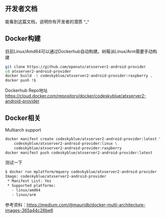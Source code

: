 ## 开发者文档
能看到这篇文档，说明你有开发者的潜质 ^_^

## Docker构建
目前Linux/Amd64可以通过Dockerhub自动构建。树莓派Linux/Arm需要手动构建

```bash
git clone https://github.com/openatx/atxserver2-android-provider
cd atxserver2-android-provider
docker build -t codeskyblue/atxserver2-android-provider:raspberry .
docker push !$
```

Dockerhub Repo地址 https://cloud.docker.com/repository/docker/codeskyblue/atxserver2-android-provider

## Docker相关
Multiarch support

```bash
docker manifest create codeskyblue/atxserver2-android-provider:latest \
    codeskyblue/atxserver2-android-provider:linux \
    codeskyblue/atxserver2-android-provider:raspberry
docker manifest push codeskyblue/atxserver2-android-provider:latest
```

测试一下

```bash
$ docker run mplatform/mquery codeskyblue/atxserver2-android-provider
Image: codeskyblue/atxserver2-android-provider
 * Manifest List: Yes
 * Supported platforms:
   - linux/amd64
   - linux/arm
```

参考资料：https://medium.com/@mauridb/docker-multi-architecture-images-365a44c26be6